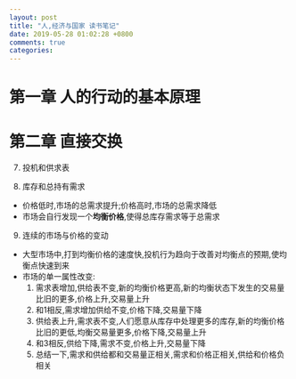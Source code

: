 ```yaml
---
layout: post
title: "人,经济与国家 读书笔记"
date: 2019-05-28 01:02:28 +0800
comments: true
categories: 
---
```


# 第一章 人的行动的基本原理

# 第二章 直接交换

7. 投机和供求表

8. 库存和总持有需求

* 价格低时,市场的总需求提升;价格高时,市场的总需求降低
* 市场会自行发现一个**均衡价格**,使得总库存需求等于总需求

9. 连续的市场与价格的变动

* 大型市场中,打到均衡价格的速度快,投机行为趋向于改善对均衡点的预期,使均衡点快速到来
* 市场的单一属性改变:
	1. 需求表增加,供给表不变,新的均衡价格更高,新的均衡状态下发生的交易量比旧的更多,价格上升,交易量上升
	2. 和1相反,需求增加供给不变,价格下降,交易量下降
	3. 供给表上升,需求表不变,人们愿意从库存中处理更多的库存,新的均衡价格比旧的更低,均衡交易量更多,价格下降,交易量上升
	4. 和3相反,供给下降,需求不变,价格上升,交易量下降
	5. 总结一下,需求和供给都和交易量正相关,需求和价格正相关,供给和价格负相关